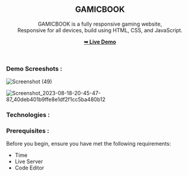 <div align="center">

  <br />

  <h2 align="center">GAMICBOOK</h2>

  GAMICBOOK is a fully responsive gaming website, <br />Responsive for all devices, build using HTML, CSS, and JavaScript.

  <a href="https://gamicbook.netlify.app/"><strong>➥ Live Demo</strong></a>

</div>

<br />

### Demo Screeshots :

![Screenshot (49)](https://github.com/RushiCoder/GAMICBOOK/assets/114005115/959e11f5-d153-4f3c-9efb-9374539b1500)

![Screenshot_2023-08-18-20-45-47-87_40deb401b9ffe8e1df2f1cc5ba480b12](https://github.com/RushiCoder/GAMICBOOK/assets/114005115/0e5a7cab-372c-4c7d-9846-d03ca33f8de9)

### Technologies :


### Prerequisites :

Before you begin, ensure you have met the following requirements:

* Time
* Live Server
* Code Editor

